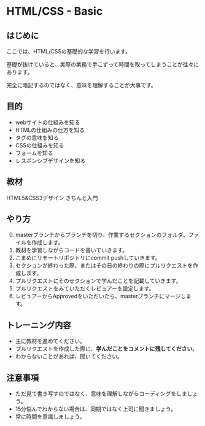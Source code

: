# HTML/CSS - Basic

## はじめに
ここでは、HTML/CSSの基礎的な学習を行います。

基礎が抜けていると、実際の業務で手こずって時間を取ってしまうことが往々にあります。

完全に暗記するのではなく、意味を理解することが大事です。


## 目的
- webサイトの仕組みを知る
- HTMLの仕組みの仕方を知る
- タグの意味を知る
- CSSの仕組みを知る
- フォームを知る
- レスポンシブデザインを知る

## 教材
HTML5&CSS3デザイン きちんと入門

## やり方
0. masterブランチからブランチを切り、作業するセクションのフォルダ、ファイルを作成します。
1. 教材を学習しながらコードを書いていきます。
2. こまめにリモートリポジトリにcommit pushしていきます。
3. セクションが終わった際、またはその日の終わりの際にプルリクエストを作成します。
4. プルリクエストにそのセクションで学んだことを記載していきます。
4. プルリクエストをみていただくレビュアーを設定します。
5. レビュアーからApprovedをいただいたら、masterブランチにマージします。

## トレーニング内容
- 主に教材を進めてください。
- プルリクエストを作成した際に、**学んだことをコメントに残してください**。
- わからないことがあれば、聞いてください。

## 注意事項
- ただ見て書き写すのではなく、意味を理解しながらコーディングをしましょう。
- 15分悩んでわからない場合は、同期ではなく上司に聞きましょう。
- 常に時間を意識しましょう。
